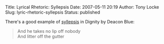Title: Lyrical Rhetoric: Syllepsis
Date: 2007-05-11 20:19
Author: Tony Locke
Slug: lyric-rhetoric-syllepsis
Status: published

There's a good example of [syllepsis](http://en.wikipedia.org/wiki/Zeugma#Syllepsis) in Dignity by Deacon Blue:  
  

> And he takes no lip off nobody  
> And litter off the gutter
